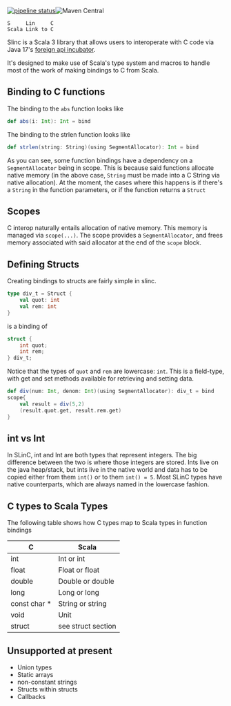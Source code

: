 [![pipeline status](https://gitlab.com/mhammons/slinc/badges/master/pipeline.svg)](https://gitlab.com/mhammons/slinc/-/commits/master)![Maven Central](https://img.shields.io/maven-central/v/io.gitlab.markehammons/slinc)
```
S     Lin     C
Scala Link to C
```

Slinc is a Scala 3 library that allows users to interoperate with C code via Java 17's [foreign api incubator](https://docs.oracle.com/en/java/javase/17/docs/api/jdk.incubator.foreign/jdk/incubator/foreign/package-summary.html).

It's designed to make use of Scala's type system and macros to handle most of the work of making bindings to C from Scala.

## Binding to C functions

The binding to the `abs` function looks like
```scala
def abs(i: Int): Int = bind
```

The binding to the strlen function looks like

```scala
def strlen(string: String)(using SegmentAllocator): Int = bind
```
As you can see, some function bindings have a dependency on a `SegmentAllocator` being in scope. This is because said functions allocate native memory (in the above case, `String` must be made into a C String via native allocation). At the moment, the cases where this happens is if there's a `String` in the function parameters, or if the function returns a `Struct`

## Scopes

C interop naturally entails allocation of native memory. This memory is managed via `scope(...)`. The scope provides a `SegmentAllocator`, and frees memory associated with said allocator at the end of the `scope` block.

## Defining Structs

Creating bindings to structs are fairly simple in slinc.

```scala
type div_t = Struct {
    val quot: int
    val rem: int
}
```

is a binding of 

```C
struct {
    int quot;
    int rem;
} div_t;
```

Notice that the types of `quot` and `rem` are lowercase: `int`. This is a field-type, with get and set methods available for retrieving and setting data.

```scala
def div(num: Int, denom: Int)(using SegmentAllocator): div_t = bind
scope{
    val result = div(5,2)
    (result.quot.get, result.rem.get)
}
```

## int vs Int

In SLinC, int and Int are both types that represent integers. The big difference between the two is where those integers are stored. Ints live on the java heap/stack, but ints live in the native world and data has to be copied either from them `int()` or to them `int() = 5`. Most SLinC types have native counterparts, which are always named in the lowercase fashion.

## C types to Scala Types

The following table shows how C types map to Scala types in function bindings

|C   | Scala|
|----|------|
|int | Int or int  |
|float| Float or float|
|double | Double or double |
|long | Long or long |
| const char * | String or string |
| void | Unit |
| struct | see struct section |


## Unsupported at present

* Union types
* Static arrays
* non-constant strings
* Structs within structs
* Callbacks